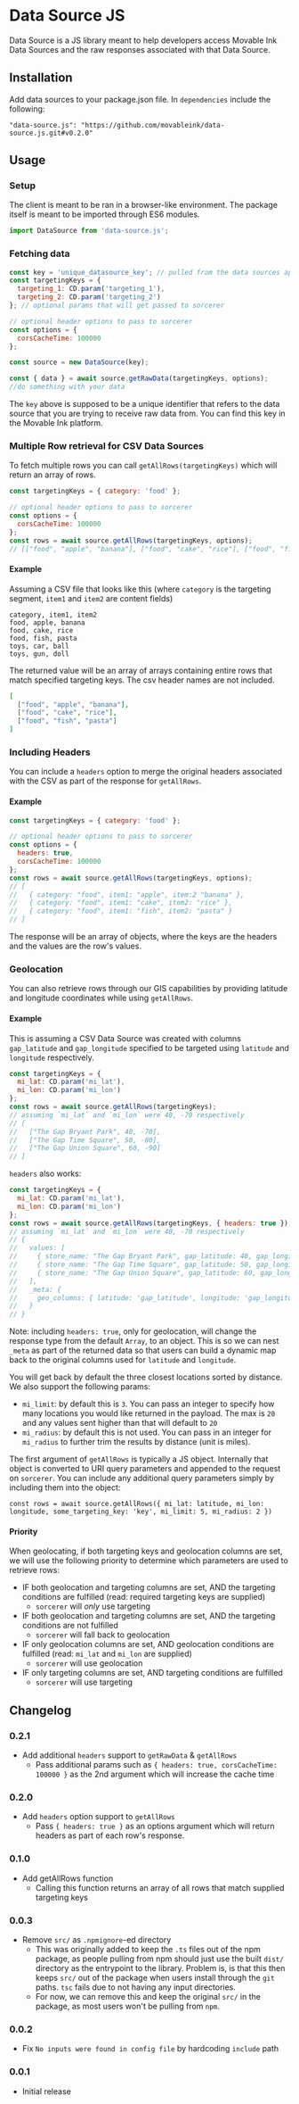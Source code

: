 # Data Source JS

Data Source is a JS library meant to help developers access Movable Ink Data Sources and the raw responses associated with that Data Source.

## Installation

Add data sources to your package.json file. In `dependencies` include the following:

```
"data-source.js": "https://github.com/movableink/data-source.js.git#v0.2.0"
```

## Usage

### Setup

The client is meant to be ran in a browser-like environment. The package itself is meant to be imported through ES6 modules.

```javascript
import DataSource from 'data-source.js';
```

### Fetching data

```javascript
const key = 'unique_datasource_key'; // pulled from the data sources application
const targetingKeys = {
  targeting_1: CD.param('targeting_1'),
  targeting_2: CD.param('targeting_2')
}; // optional params that will get passed to sorcerer

// optional header options to pass to sorcerer
const options = {
  corsCacheTime: 100000
};

const source = new DataSource(key);

const { data } = await source.getRawData(targetingKeys, options);
//do something with your data
```

The `key` above is supposed to be a unique identifier that refers to the data source that you are trying to receive raw
data from. You can find this key in the Movable Ink platform.

### Multiple Row retrieval for CSV Data Sources

To fetch multiple rows you can call `getAllRows(targetingKeys)` which will return an array of rows.

```javascript
const targetingKeys = { category: 'food' };

// optional header options to pass to sorcerer
const options = {
  corsCacheTime: 100000
};
const rows = await source.getAllRows(targetingKeys, options);
// [["food", "apple", "banana"], ["food", "cake", "rice"], ["food", "fish", "pasta"]]
```

#### Example

Assuming a CSV file that looks like this (where `category` is the targeting segment, `item1` and `item2` are content fields)

```csv
category, item1, item2
food, apple, banana
food, cake, rice
food, fish, pasta
toys, car, ball
toys, gun, doll
```

The returned value will be an array of arrays containing entire rows that match specified targeting keys. The csv header names are not included.

```json
[
  ["food", "apple", "banana"],
  ["food", "cake", "rice"],
  ["food", "fish", "pasta"]
]
```

### Including Headers

You can include a `headers` option to merge the original headers associated with the CSV as part of the response for `getAllRows`.

#### Example

```javascript
const targetingKeys = { category: 'food' };

// optional header options to pass to sorcerer
const options = {
  headers: true,
  corsCacheTime: 100000
};
const rows = await source.getAllRows(targetingKeys, options);
// [
//   { category: "food", item1: "apple", item:2 "banana" },
//   { category: "food", item1: "cake", item2: "rice" },
//   { category: "food", item1: "fish", item2: "pasta" }
// ]
```

The response will be an array of objects, where the keys are the headers and the values are the row's values.

### Geolocation

You can also retrieve rows through our GIS capabilities by providing latitude and longitude coordinates while using `getAllRows`.

#### Example

This is assuming a CSV Data Source was created with columns `gap_latitude` and `gap_longitude` specified to be targeted using `latitude` and `longitude` respectively.

```javascript
const targetingKeys = {
  mi_lat: CD.param('mi_lat'),
  mi_lon: CD.param('mi_lon')
};
const rows = await source.getAllRows(targetingKeys);
// assuming `mi_lat` and `mi_lon` were 40, -70 respectively
// [
//   ["The Gap Bryant Park", 40, -70],
//   ["The Gap Time Square", 50, -80],
//   ["The Gap Union Square", 60, -90]
// ]
```

`headers` also works:

```javascript
const targetingKeys = {
  mi_lat: CD.param('mi_lat'),
  mi_lon: CD.param('mi_lon')
};
const rows = await source.getAllRows(targetingKeys, { headers: true });
// assuming `mi_lat` and `mi_lon` were 40, -70 respectively
// {
//   values: [
//     { store_name: "The Gap Bryant Park", gap_latitude: 40, gap_longitude: -70 },
//     { store_name: "The Gap Time Square", gap_latitude: 50, gap_longitude: -80 },
//     { store_name: "The Gap Union Square", gap_latitude: 60, gap_longitude: -90 }
//   ],
//   _meta: {
//     geo_columns: { latitude: 'gap_latitude', longitude: 'gap_longitude' }
//   }
// }
```

Note: including `headers: true`, only for geolocation, will change the response type from the default `Array`, to an object. This is so we can nest `_meta` as part of the returned data so that users can build a dynamic map back to the original columns used for `latitude` and `longitude`.

You will get back by default the three closest locations sorted by distance. We also support the following params:

- `mi_limit`: by default this is `3`. You can pass an integer to specify how many locations you would like returned in the payload. The max is `20` and any values sent higher than that will default to `20`
- `mi_radius`: by default this is not used. You can pass in an integer for `mi_radius` to further trim the results by distance (unit is miles).

The first argument of `getAllRows` is typically a JS object. Internally that object is converted to URI query parameters and appended to the request on `sorcerer`. You can include any additional query parameters simply by including them into the object:

```
const rows = await source.getAllRows({ mi_lat: latitude, mi_lon: longitude, some_targeting_key: 'key', mi_limit: 5, mi_radius: 2 })
```

#### Priority

When geolocating, if both targeting keys and geolocation columns are set, we will use the following priority to determine which parameters are used to retrieve rows:

- IF both geolocation and targeting columns are set, AND the targeting conditions are fulfilled (read: required targeting keys are supplied)
  - `sorcerer` will _only_ use targeting
- IF both geolocation and targeting columns are set, AND the targeting conditions are not fulfilled
  - `sorcerer` will fall back to geolocation
- IF only geolocation columns are set, AND geolocation conditions are fulfilled (read: `mi_lat` and `mi_lon` are supplied)
  - `sorcerer` will use geolocation
- IF only targeting columns are set, AND targeting conditions are fulfilled
  - `sorcerer` will use targeting

## Changelog

### 0.2.1

- Add additional `headers` support to `getRawData` & `getAllRows`
  - Pass additional params such as `{ headers: true, corsCacheTime: 100000 }` as the 2nd argument which will increase the cache time

### 0.2.0

- Add `headers` option support to `getAllRows`
  - Pass `{ headers: true }` as an options argument which will return headers as part of each row's response.

### 0.1.0

- Add getAllRows function
  - Calling this function returns an array of all rows that match supplied targeting keys

### 0.0.3

- Remove `src/` as `.npmignore`-ed directory
  - This was originally added to keep the `.ts` files out of the npm package, as people pulling from npm should just use the built `dist/` directory as the entrypoint to the library. Problem is, is that this then keeps `src/` out of the package when users install through the `git` paths. `tsc` fails due to not having any input directories.
  - For now, we can remove this and keep the original `src/` in the package, as most users won't be pulling from `npm`.

### 0.0.2

- Fix `No inputs were found in config file` by hardcoding `include` path

### 0.0.1

- Initial release
